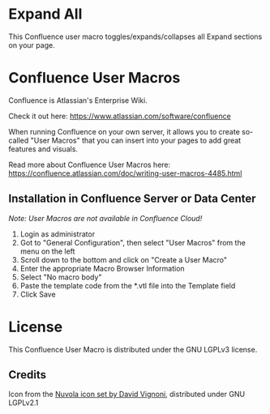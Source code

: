 # Expand All #
This Confluence user macro toggles/expands/collapses all Expand sections on your page.

# Confluence User Macros #
Confluence is Atlassian's Enterprise Wiki.

Check it out here: https://www.atlassian.com/software/confluence

When running Confluence on your own server, it allows you to create so-called "User Macros" that you can insert into your pages to add great features and visuals.

Read more about Confluence User Macros here:
https://confluence.atlassian.com/doc/writing-user-macros-4485.html

## Installation in Confluence Server or Data Center
_Note: User Macros are not available in Confluence Cloud!_

1. Login as administrator
1. Got to "General Configuration", then select "User Macros" from the menu on the left
1. Scroll down to the bottom and click on "Create a User Macro"
1. Enter the appropriate Macro Browser Information
1. Select "No macro body"
1. Paste the template code from the *.vtl file into the Template field
1. Click Save

# License #
This Confluence User Macro is distributed under the GNU LGPLv3 license.

## Credits
Icon from the [Nuvola icon set by David Vignoni](http://www.icon-king.com/projects/nuvola/), distributed under GNU LGPLv2.1

